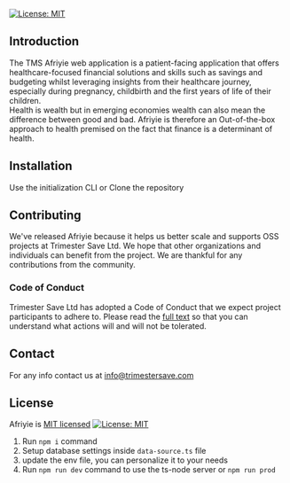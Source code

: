[![License: MIT](https://img.shields.io/badge/License-MIT-yellow.svg)](https://opensource.org/licenses/MIT)

## Introduction

The TMS Afriyie web application is a patient-facing application that offers healthcare-focused financial solutions and skills such as savings and budgeting whilst leveraging insights from their healthcare journey, especially during pregnancy, childbirth and the first years of life of their children. <br/>
Health is wealth but in emerging economies wealth can also mean the difference between good and bad. Afriyie is therefore an Out-of-the-box approach to health premised on the fact that finance is a determinant of health.

## Installation
Use the initialization CLI or Clone the repository


## Contributing
We've released Afriyie because it helps us better scale and supports OSS projects at Trimester Save Ltd. We hope that other organizations and individuals can benefit from the project. We are thankful for any contributions from the community.

### Code of Conduct
Trimester Save Ltd has adopted a Code of Conduct that we expect project participants to adhere to. Please read the [full text](https://github.com/Trimester-Save-Ltd/tms-afriyie-backend/blob/main/Code%20of%20Conduct.md) so that you can understand what actions will and will not be tolerated.

## Contact
For any info contact us at info@trimestersave.com

##  License
Afriyie is [MIT licensed](https://github.com/Trimester-Save-Ltd/tms-afriyie-backend/blob/main/LICENSE) [![License: MIT](https://img.shields.io/badge/License-MIT-yellow.svg)](https://opensource.org/licenses/MIT)


1. Run `npm i` command
2. Setup database settings inside `data-source.ts` file
3. update the env file, you can personalize it to your needs
4. Run `npm run dev` command to use the ts-node server or `npm run prod`
 

